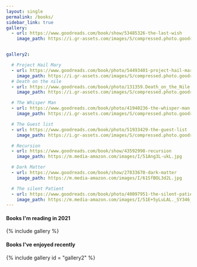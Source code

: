 ```yaml
---
layout: single
permalink: /books/
sidebar_link: true
gallery:
  - url: https://www.goodreads.com/book/show/53485326-the-last-wish
    image_path: https://i.gr-assets.com/images/S/compressed.photo.goodreads.com/books/1590429945l/53485326.jpg


gallery2:

  # Project Hail Mary
  - url: https://www.goodreads.com/book/photo/54493401-project-hail-mary
    image_path: https://i.gr-assets.com/images/S/compressed.photo.goodreads.com/books/1597695864l/54493401.jpg
  # Death on the nile
  - url: https://www.goodreads.com/book/photo/131359.Death_on_the_Nile
    image_path: https://i.gr-assets.com/images/S/compressed.photo.goodreads.com/books/1486837149l/131359._SY475_.jpg

  # The Whisper Man
  - url: https://www.goodreads.com/book/photo/41940236-the-whisper-man
    image_path: https://i.gr-assets.com/images/S/compressed.photo.goodreads.com/books/1541864083l/41940236.jpg

  # The Guest list
  - url: https://www.goodreads.com/book/photo/51933429-the-guest-list
    image_path: https://i.gr-assets.com/images/S/compressed.photo.goodreads.com/books/1580194251l/51933429.jpg

  # Recursion
  - url: https://www.goodreads.com/book/show/43592998-recursion
    image_path: https://m.media-amazon.com/images/I/51Ang3L-ukL.jpg    

  # Dark Matter
  - url: https://www.goodreads.com/book/show/27833670-dark-matter
    image_path: https://m.media-amazon.com/images/I/61SfBOL3d2L.jpg    

  # The silent Patient
  - url: https://www.goodreads.com/book/photo/40097951-the-silent-patient
    image_path: https://m.media-amazon.com/images/I/51E+5yLuLAL._SY346_.jpg      
---
```


#### Books I'm reading in 2021
{% include gallery %}

#### Books I've enjoyed recently
{% include gallery id = "gallery2" %}
